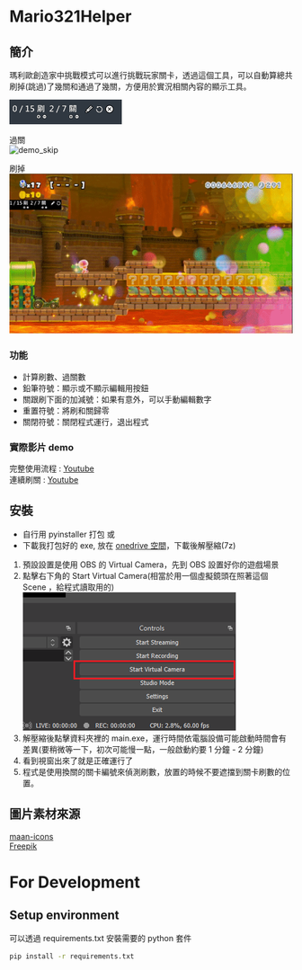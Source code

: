 # Mario321Helper

## 簡介

瑪利歐創造家中挑戰模式可以進行挑戰玩家關卡，透過這個工具，可以自動算總共刷掉(跳過)了幾關和通過了幾關，方便用於實況相關內容的顯示工具。

<img src="./imgs/demo_ui.png" style="width:200px">

過關  
![demo_skip](./imgs/demo_clear.gif)

刷掉  
![demo_clear](./imgs/demo_skip.gif)

### 功能

- 計算刷數、過關數
- 鉛筆符號：顯示或不顯示編輯用按鈕
- 關跟刷下面的加減號：如果有意外，可以手動編輯數字
- 重置符號：將刷和關歸零
- 關閉符號：關閉程式運行，退出程式

### 實際影片 demo

完整使用流程 : [Youtube](https://youtu.be/i5IZRKTCKFg)  
連續刷關 : [Youtube](https://youtu.be/y3l30vLKpMc)

## 安裝

- 自行用 pyinstaller 打包
  或
- 下載我打包好的 exe, 放在 [onedrive 空間](https://1drv.ms/u/s!AnNN4hXDvIX6gcR4reUh3FYsLLceMQ?e=3AyQqU)，下載後解壓縮(7z)

1. 預設設置是使用 OBS 的 Virtual Camera，先到 OBS 設置好你的遊戲場景
2. 點擊右下角的 Start Virtual Camera(相當於用一個虛擬鏡頭在照著這個 Scene ，給程式讀取用的)  
   ![obsvm](./imgs/obsvm.png)
3. 解壓縮後點擊資料夾裡的 main.exe，運行時間依電腦設備可能啟動時間會有差異(要稍微等一下，初次可能慢一點，一般啟動約要 1 分鐘 - 2 分鐘)
4. 看到視窗出來了就是正確運行了
5. 程式是使用換關的關卡編號來偵測刷數，放置的時候不要遮擋到關卡刷數的位置。

## 圖片素材來源

[maan-icons](https://www.flaticon.com/authors/maan-icons)  
[Freepik](https://www.flaticon.com/authors/freepik)

# For Development

## Setup environment

可以透過 requirements.txt 安裝需要的 python 套件

```bash
pip install -r requirements.txt
```
